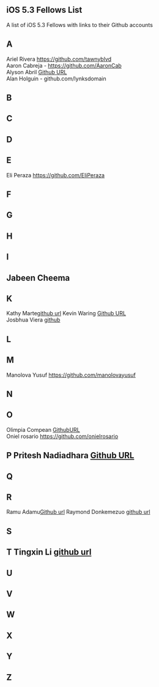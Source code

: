## iOS 5.3 Fellows List

A list of iOS 5.3 Fellows with links to their Github accounts

## A   

Ariel Rivera https://github.com/tawnyblvd  
Aaron Cabreja - https://github.com/AaronCab  
Alyson Abril [Github URL](https://github.com/alysonabril)  
Alan Holguin - github.com/lynksdomain  

## B 

## C

## D

## E 
Eli Peraza https://github.com/EliPeraza

## F

## G

## H 

## I 

## Jabeen Cheema 

## K 

Kathy Marte[github url](https://github.com/Marte14) 
Kevin Waring [Github URL](https://github.com/kwaring3)  
Josbhua Viera [github](https://github.com/JoshuaViera)  

## L

## M
Manolova Yusuf
https://github.com/manolovayusuf

## N

## O  
Olimpia Compean [GithubURL](https://github.com/Olimpia1988)  
Oniel rosario https://github.com/onielrosario  

## P Pritesh Nadiadhara [Github URL](https://github.com/PNadiadhara)

## Q
 
## R

Ramu Adamu[Github url](https://github.com/ramuadamu/)
Raymond Donkemezuo [github url](https://github.com/Donkemezuo/) 
 
## S 

## T Tingxin Li [github url](https://github.com/vaslee)
## U

## V

## W

## X

## Y

## Z

